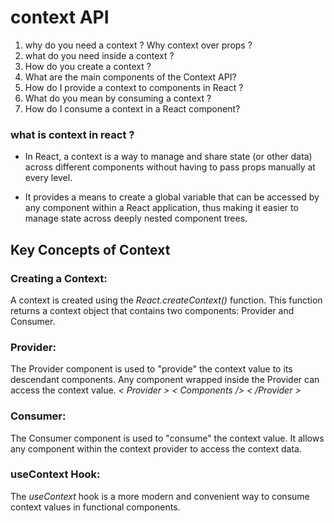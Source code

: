 # context API

1. why do you need a context ?  Why context over props ? 
2. what do you need inside a context ? 
3. How do you create a context ?
4. What are the main components of the Context API? 
5. How do I provide a context to components in React ?
6. What do you mean by consuming a context ?
7. How do I consume a context in a React component?


### what is context in react ?
- In React, a context is a way to manage and share state (or other data) across different components without having to pass props manually at every level.

- It provides a means to create a global variable that can be accessed by any component within a React application, thus making it easier to manage state across deeply nested component trees.

## Key Concepts of Context

### Creating a Context:

A context is created using the *_React.createContext()_* function. This function returns a context object that contains two components: Provider and Consumer.

### Provider:

The Provider component is used to "provide" the context value to its descendant components. Any component wrapped inside the Provider can access the context value.
_< Provider > < Components /> < /Provider >_

### Consumer:

The Consumer component is used to "consume" the context value. It allows any component within the context provider to access the context data.

### useContext Hook:

The *useContext* hook is a more modern and convenient way to consume context values in functional components.



